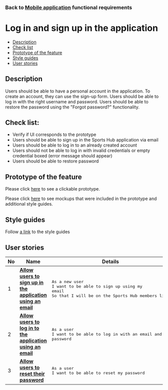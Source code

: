 ### Back to [Mobile application](/mobile_application_features/mobile_application_features_list/README.md) functional requirements

# Log in and sign up in the application

- [Description](#description)
- [Check list](#check-list)
- [Prototype of the feature](#prototype-of-the-feature)
- [Style guides](#style-guides)
- [User stories](#user-stories)

## Description

Users should be able to have a personal account in the application. To create an account, they can use the sign-up form. Users should be able to log in with the right username and password. Users should be able to restore the password using the "Forgot password?" functionality.

## Check list:

  - Verify if UI corresponds to the prototype
  - Users should be able to sign up in the Sports Hub application via email
  - Users should be able to log in to an already created account
  - Users should not be able to log in with invalid credentials or empty credential boxed (error message should appear)
  - Users should be able to restore password

## Prototype of the feature

Please click [here](https://www.figma.com/proto/JVDTph8VY9Ye7kz8BTDxhJ/1-Sports-Hub-General-Prototype?page-id=0%3A5852&node-id=0%3A7481&viewport=-1637%2C-969%2C0.37520089745521545&scaling=scale-down) to see a clickable prototype.

Please click [here](https://www.figma.com/file/egXgh8BYD7Xaa0JeMNhv9R/Manage-advertisements?node-id=0%3A1075) to see mockups that were included in the prototype and additional style guides.

## Style guides

Follow [a link](https://www.figma.com/proto/0zkkf5WC77OSpvyD6YXpFE/Style-guides?page-id=0%3A1&node-id=19%3A5368&viewport=266%2C48%2C0.54&scaling=min-zoom&starting-point-node-id=19%3A5368) to the style guides

## User stories

No           |      Name     |   Details
------------ | ------------- | -------------
1 |[**Allow users to sign up in the application using an email**](/mobile_application_features/log_in_and_sign_up/user_stories/sign_up_with_email/README.md)|<pre>As a new user<br>I want to be able to sign up using my email<br>So that I will be on the Sports Hub members list</pre>
2 |[**Allow users to log in to the application using an email**](/mobile_application_features/log_in_and_sign_up/user_stories/log_in/README.md)|<pre>As a user<br>I want to be able to log in with an email and password</pre>
3 |[**Allow users to reset their password**](/mobile_application_features/log_in_and_sign_up/user_stories/forgot_password/README.md)|<pre>As a user<br>I want to be able to reset my password</pre>
